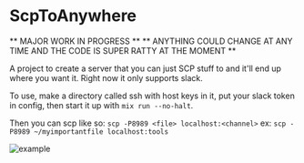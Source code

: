 # ScpToAnywhere

** MAJOR WORK IN PROGRESS **
** ANYTHING COULD CHANGE AT ANY TIME AND THE CODE IS SUPER RATTY AT THE MOMENT **

A project to create a server that you can just SCP stuff to and it'll end up where you want it.
Right now it only supports slack.

To use, make a directory called ssh with host keys in it, put your slack token in config, then start it up with `mix run --no-halt`.

Then you can scp like so: `scp -P8989 <file> localhost:<channel>`
ex: `scp -P8989 ~/myimportantfile localhost:tools`

![example](https://user-images.githubusercontent.com/151402/30525208-551e3714-9bb7-11e7-913a-d053514a0fca.gif)
